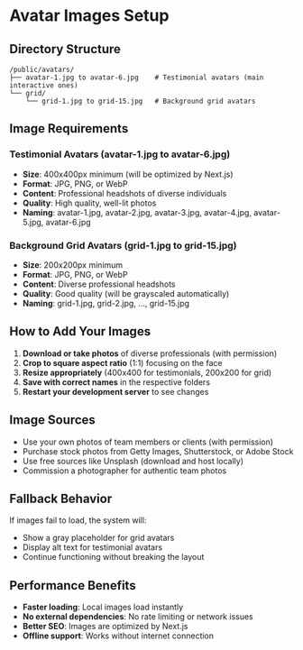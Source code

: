 # Avatar Images Setup

## Directory Structure
```
/public/avatars/
├── avatar-1.jpg to avatar-6.jpg    # Testimonial avatars (main interactive ones)
└── grid/
    └── grid-1.jpg to grid-15.jpg   # Background grid avatars
```

## Image Requirements

### Testimonial Avatars (avatar-1.jpg to avatar-6.jpg)
- **Size**: 400x400px minimum (will be optimized by Next.js)
- **Format**: JPG, PNG, or WebP
- **Content**: Professional headshots of diverse individuals
- **Quality**: High quality, well-lit photos
- **Naming**: avatar-1.jpg, avatar-2.jpg, avatar-3.jpg, avatar-4.jpg, avatar-5.jpg, avatar-6.jpg

### Background Grid Avatars (grid-1.jpg to grid-15.jpg)
- **Size**: 200x200px minimum
- **Format**: JPG, PNG, or WebP  
- **Content**: Diverse professional headshots
- **Quality**: Good quality (will be grayscaled automatically)
- **Naming**: grid-1.jpg, grid-2.jpg, ..., grid-15.jpg

## How to Add Your Images

1. **Download or take photos** of diverse professionals (with permission)
2. **Crop to square aspect ratio** (1:1) focusing on the face
3. **Resize appropriately** (400x400 for testimonials, 200x200 for grid)
4. **Save with correct names** in the respective folders
5. **Restart your development server** to see changes

## Image Sources
- Use your own photos of team members or clients (with permission)
- Purchase stock photos from Getty Images, Shutterstock, or Adobe Stock
- Use free sources like Unsplash (download and host locally)
- Commission a photographer for authentic team photos

## Fallback Behavior
If images fail to load, the system will:
- Show a gray placeholder for grid avatars
- Display alt text for testimonial avatars
- Continue functioning without breaking the layout

## Performance Benefits
- **Faster loading**: Local images load instantly
- **No external dependencies**: No rate limiting or network issues
- **Better SEO**: Images are optimized by Next.js
- **Offline support**: Works without internet connection